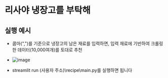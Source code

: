 # 리사야 냉장고를 부탁해



## 실행 예시
- 콤마(",")를 기준으로 냉장고의 남은 재료를 입력하면, 입력 재료에 기반하여 크롤링한 데이터(10,000여개)를 토대로 추천
- ![image](https://user-images.githubusercontent.com/62554639/137439590-4fbddbd8-a084-4074-9a24-541c6d67db6e.png)

- streamlit run (사용자 주소)\recipe\main.py를 실행하면 됩니다
